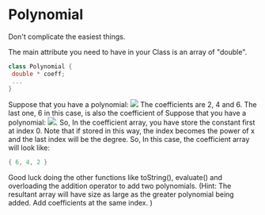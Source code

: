 # Polynomial
Don't complicate the easiest things. 

The main attribute you need to have in your Class is an array of "double". 
```cpp
class Polynomial {
 double * coeff;
 ...
}
```
Suppose that you have a polynomial:
![](https://latex.codecogs.com/gif.latex?\inline&space;2x^{2}&space;&plus;&space;4x&space;&plus;&space;6)
The coefficients are 2, 4 and 6. The last one, 6 in this case,  is also the coefficient of Suppose that you have a polynomial:
![](https://latex.codecogs.com/gif.latex?\inline&space;x^{0}). So, In the coefficient array, you have store the constant first at index 0. Note that if stored in this way, the index becomes the power of x and the last index will be the degree. So, In this case, the coefficient array will look like:

```cpp
{ 6, 4, 2 }
```

Good luck doing the other functions like toString(), evaluate() and overloading the addition operator to add two polynomials. 
(Hint:  The resultant array will have size as large as the greater polynomial being added. Add coefficients at the same index. )
